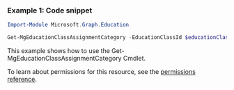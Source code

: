 ### Example 1: Code snippet

```powershellImport-Module Microsoft.Graph.Education

Get-MgEducationClassAssignmentCategory -EducationClassId $educationClassId -EducationCategoryId $educationCategoryId
```
This example shows how to use the Get-MgEducationClassAssignmentCategory Cmdlet.
To learn about permissions for this resource, see the [permissions reference](/graph/permissions-reference).

